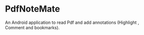 # PdfNoteMate
An Android application to read Pdf and add annotations (Highlight , Comment and bookmarks).
